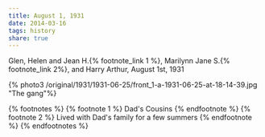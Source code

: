 ```yaml
---
title: August 1, 1931
date: 2014-03-16
tags: history
share: true
---
```

Glen, Helen and Jean H.{% footnote_link 1 %}, Marilynn Jane S.{% footnote_link 2%}, and Harry Arthur, August 1st, 1931

{% photo3 /original/1931/1931-06-25/front_1-a-1931-06-25-at-18-14-39.jpg "The gang"%}

{% footnotes %}
  {% footnote 1 %}
    Dad's Cousins
  {% endfootnote %}
  {% footnote 2 %}
    Lived with Dad's family for a few summers
  {% endfootnote %}
{% endfootnotes %}

